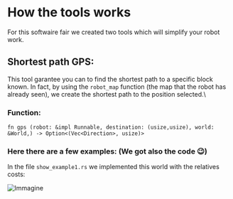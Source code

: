 # How the tools works
For this softwaire fair we created two tools which will simplify your robot work.
## Shortest path GPS:
This tool garantee you can to find the shortest path to a specific block known. 
In fact, by using the ```robot_map``` function (the map that the robot has already seen),
we create the shortest path to the position selected.\
### Function:
```fn gps (robot: &impl Runnable, destination: (usize,usize), world: &World,) -> Option<(Vec<Direction>, usize)> ```
### Here there are a few examples: (We got also the code 😉)
In the file ```show_example1.rs``` we implemented this world with the relatives costs:

![Immagine](images/Bulk_friend.png)
